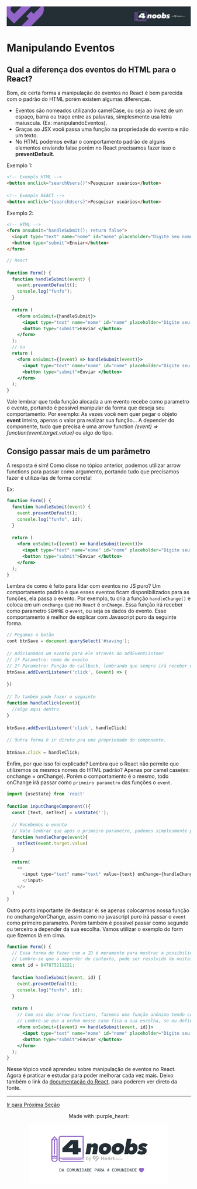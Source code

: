 <p align="center">
  <a href="https://github.com/he4rt/4noobs" target="_blank">
    <img src="../../assets/global/header-4noobs.svg">
  </a>
</p>

# Manipulando Eventos

## Qual a diferença dos eventos do HTML para o React?

Bom, de certa forma a manipulação de eventos no React é bem parecida com o padrão do HTML porém existem algumas diferenças.

- Eventos são nomeados utilizando camelCase, ou seja ao invez de um espaço, barra ou traço entre as palavras, simplesmente usa letra maiuscula. (Ex: manipulandoEventos).
- Graças ao JSX você passa uma função na propriedade do evento e não um texto.
- No HTML podemos evitar o comportamento padrão de alguns elementos enviando false porém no React precisamos fazer isso o **preventDefault**.

Exemplo 1:

```html
<!-- Exemplo HTML -->
<button onclick="searchUsers()">Pesquisar usuários</button>

<!-- Exemplo REACT -->
<button onClick="{searchUsers}">Pesquisar usuários</button>
```

Exemplo 2:

```html
<!-- HTML -->
<form onsubmit="handleSubmit(); return false">
  <input type="text" name="nome" id="nome" placeholder="Digite seu nome" />
  <button type="submit">Enviar</button>
</form>
```

```jsx
// React

function Form() {
  function handleSubmit(event) {
    event.preventDefault();
    console.log("funfo");
  }

  return (
    <form onSubmit={handleSubmit}>
      <input type="text" name="nome" id="nome" placeholder="Digite seu nome" />
      <button type="submit">Enviar </button>
    </form>
  );
  // ou
  return (
    <form onSubmit={(event) => handleSubmit(event)}>
      <input type="text" name="nome" id="nome" placeholder="Digite seu nome" />
      <button type="submit">Enviar </button>
    </form>
  );
}
```

Vale lembrar que toda função alocada a um evento recebe como parametro o evento, portando é possivel manipular da forma que deseja seu comportamento. Por exemplo: As vezes você nem quer pegar o objeto **event** inteiro, apenas o valor pra realizar sua função... A depender do componente, tudo que precisa é uma arrow function _(event) => function(event.target.value)_ ou algo do tipo.

## Consigo passar mais de um parâmetro

A resposta é sim! Como disse no tópico anterior, podemos utilizar arrow functions para passar como argumento, portando tudo que precisamos fazer é utiliza-las de forma correta!

Ex:

```jsx
function Form() {
  function handleSubmit(event) {
    event.preventDefault();
    console.log("funfo", id);
  }

  return (
    <form onSubmit={(event) => handleSubmit(event)}>
      <input type="text" name="nome" id="nome" placeholder="Digite seu nome" />
      <button type="submit">Enviar </button>
    </form>
  );
}
```

Lembra de como é feito para lidar com eventos no JS puro?
Um comportamento padrão é que esses eventos ficam disponibilizados para as funções, ela passa o evento. Por exemplo, tu cria a função `handleChange()` e coloca em um `onchange` que no `React` é `onChange`. Essa função irá receber como parametro `SEMPRE` o `event`, ou seja os dados do evento.
Esse comportamento é melhor de explicar com Javascript puro da seguinte forma.

```js
// Pegamos o botão
cont btnSave = document.querySelect('#saving');

// Adicionamos um evento para ele através do addEventListner
// 1º Parametro: nome do evento
// 2º Parametro: Função de callback, lembrando que sempre irá receber um event como parametro.
btnSave.addEventListener('click', (event) => {

})

// Tu também pode fazer o seguinte
function handleClick(event){
  //algo aqui dentro
}

btnSave.addEventListener('click', handleClick)

// Outra forma é ir direto pra uma propriedade do componente.

btnSave.click = handleClick;
```

Enfim, por que isso foi explicado? Lembra que o React não permite que utilizemos os mesmos nomes do HTML padrão? Apenas por camel case(ex: onchange = onChange). Porém o comportamento é o mesmo, todo onChange irá passar como `primeiro parametro` das funções o `event`.

```js
import {useState} from 'react'

function inputChangeComponent(){
  const [text, setText] = useState('');

  // Recebemos o evento
  // Vale lembrar que após o primeiro parametro, podemos simplesmente por qualquer parametro que quisermos.
  function handleChange(event){
    setText(event.target.value)
  }

  return(
    <>
      <input type="text" name="text" value={text} onChange={handleChange}>
      </input>
    </>
  )
}
```

Outro ponto importante de destacar é: se apenas colocarmos nossa função no onchange/onChange, assim como no javascript puro irá passar o `event` como primeiro parametro. Porém também é possivel passar como segundo ou terceiro a depender da sua escolha.
Vamos utilizar o exemplo do form que fizemos lá em cima.

```jsx
function Form() {
  // Essa forma de fazer com o ID é meramente para mostrar a possibilidade.
  // Lembre-se que a depender do contexto, pode ser resolvido de muitas outras formas.
  const id = 847875211221;

  function handleSubmit(event, id) {
    event.preventDefault();
    console.log("funfo", id);
  }

  return (
    // Com uso das arrow functions, fazemos uma função anônima tendo como parametro o event e em sequida chamamos nosso handleSubmit passando tanto o event quanto o id.
    // Lembre-se que a ordem nesse caso fica a sua escolha, se eu definisse na função que iria receber primeiro o id e o segundo seria o event daria o mesmo resultado.
    <form onSubmit={(event) => handleSubmit(event, id)}>
      <input type="text" name="nome" id="nome" placeholder="Digite seu nome" />
      <button type="submit">Enviar </button>
    </form>
  );
}
```

Nesse tópico você aprendeu sobre manipulação de eventos no React. Agora é praticar e estudar para poder melhorar cada vez mais.
Deixo também o link da [documentação do React](https://pt-br.reactjs.org/docs/handling-events.html), para poderem ver direto da fonte.

---

[Ir para Próxima Seção](../Ferramentas%20de%20build/1-npm-yarn.md)

<p align="center">Made with :purple_heart:</p>

<p align="center">
  <a href="https://github.com/he4rt/4noobs" target="_blank">
    <img src="../../assets/global/footer-4noobs.svg" width="380">
  </a>
</p>
